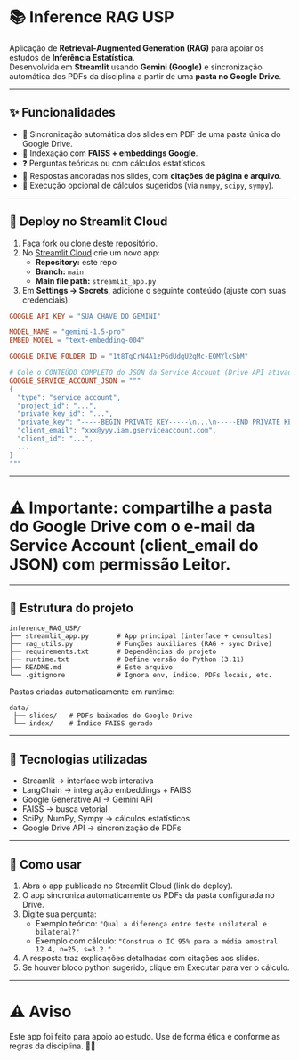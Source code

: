 # 📚 Inference RAG USP

Aplicação de **Retrieval-Augmented Generation (RAG)** para apoiar os estudos de **Inferência Estatística**.  
Desenvolvida em **Streamlit** usando **Gemini (Google)** e sincronização automática dos PDFs da disciplina a partir de uma **pasta no Google Drive**.

---

## ✨ Funcionalidades

- 🔄 Sincronização automática dos slides em PDF de uma pasta única do Google Drive.  
- 🧠 Indexação com **FAISS + embeddings Google**.  
- ❓ Perguntas teóricas ou com cálculos estatísticos.  
- 📑 Respostas ancoradas nos slides, com **citações de página e arquivo**.  
- 🧮 Execução opcional de cálculos sugeridos (via `numpy`, `scipy`, `sympy`).  

---

## 🚀 Deploy no Streamlit Cloud

1. Faça fork ou clone deste repositório.  
2. No [Streamlit Cloud](https://share.streamlit.io/) crie um novo app:  
   - **Repository:** este repo  
   - **Branch:** `main`  
   - **Main file path:** `streamlit_app.py`  
3. Em **Settings → Secrets**, adicione o seguinte conteúdo (ajuste com suas credenciais):

```toml
GOOGLE_API_KEY = "SUA_CHAVE_DO_GEMINI"

MODEL_NAME = "gemini-1.5-pro"
EMBED_MODEL = "text-embedding-004"

GOOGLE_DRIVE_FOLDER_ID = "1t8TgCrN4A1zP6dUdgU2gMc-EOMYlcSbM"

# Cole o CONTEÚDO COMPLETO do JSON da Service Account (Drive API ativada)
GOOGLE_SERVICE_ACCOUNT_JSON = """
{
  "type": "service_account",
  "project_id": "...",
  "private_key_id": "...",
  "private_key": "-----BEGIN PRIVATE KEY-----\n...\n-----END PRIVATE KEY-----\n",
  "client_email": "xxx@yyy.iam.gserviceaccount.com",
  "client_id": "...",
  ...
}
"""
```
---

# ⚠️ **Importante**: compartilhe a pasta do Google Drive com o e-mail da Service Account (client_email do JSON) com permissão Leitor.

---

## 📂 **Estrutura do projeto**
```
inference_RAG_USP/
├── streamlit_app.py       # App principal (interface + consultas)
├── rag_utils.py           # Funções auxiliares (RAG + sync Drive)
├── requirements.txt       # Dependências do projeto
├── runtime.txt            # Define versão do Python (3.11)
├── README.md              # Este arquivo
└── .gitignore             # Ignora env, índice, PDFs locais, etc.
```

Pastas criadas automaticamente em runtime:
```
data/
 ├── slides/   # PDFs baixados do Google Drive
 └── index/    # Índice FAISS gerado
```
---
## 🔧 Tecnologias utilizadas

- Streamlit → interface web interativa
- LangChain → integração embeddings + FAISS
- Google Generative AI → Gemini API
- FAISS → busca vetorial
- SciPy, NumPy, Sympy → cálculos estatísticos
- Google Drive API → sincronização de PDFs

---
## 📖 Como usar

1. Abra o app publicado no Streamlit Cloud (link do deploy).
2. O app sincroniza automaticamente os PDFs da pasta configurada no Drive.
3. Digite sua pergunta:
   - Exemplo teórico:
     ```"Qual a diferença entre teste unilateral e bilateral?"```
   - Exemplo com cálculo:
     ```"Construa o IC 95% para a média amostral 12.4, n=25, s=3.2."```
4. A resposta traz explicações detalhadas com citações aos slides.
5. Se houver bloco python sugerido, clique em Executar para ver o cálculo.

---

# ⚠️ Aviso
Este app foi feito para apoio ao estudo.
Use de forma ética e conforme as regras da disciplina. 🚫📄
